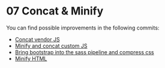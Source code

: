 # 07 Concat & Minify

You can find possible improvements in the following commits:

 - [Concat vendor JS](https://github.com/stefanjudis/webperf-101-workshop-final/commit/61446db616e2ae08c3724c2d3806231706bfd0a7)
 - [Minify and concat custom JS](https://github.com/stefanjudis/webperf-101-workshop-final/commit/8849a79dcb4e3e3d81334ab9ca8c1d66c70f2210)
 - [Bring bootstrap into the sass pipeline and compress css](https://github.com/stefanjudis/webperf-101-workshop-final/commit/1eb1afb9f7b7032cf6867ea565e9eb7d66416ba8)
 - [Minify HTML](https://github.com/stefanjudis/webperf-101-workshop-final/commit/6fdf68045cd695984e3c082d038aa54f26265981)